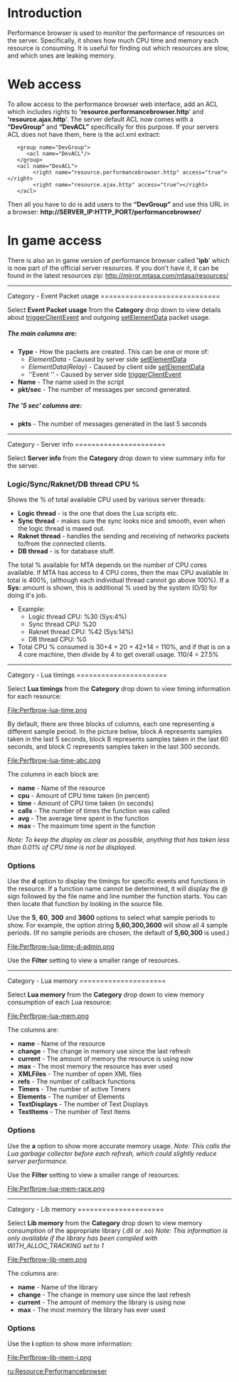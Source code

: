 Introduction
============

Performance browser is used to monitor the performance of resources on the server. Specifically, it shows how much CPU time and memory each resource is consuming. It is useful for finding out which resources are slow, and which ones are leaking memory.

Web access
==========

To allow access to the performance browser web interface, add an ACL which includes rights to **'resource.performancebrowser.http**' and **'resource.ajax.http**'. The server default ACL now comes with a **“DevGroup”** and **“DevACL”** specifically for this purpose. If your servers ACL does not have them, here is the acl.xml extract:

       <group name="DevGroup">
          <acl name="DevACL"/>
       </group>
       <acl name="DevACL">
            <right name="resource.performancebrowser.http" access="true"></right>
            <right name="resource.ajax.http" access="true"></right>
       </acl>

Then all you have to do is add users to the **“DevGroup”** and use this URL in a browser: **http://SERVER\_IP:HTTP\_PORT/performancebrowser/**

In game access
==============

There is also an in game version of performance browser called **'ipb**' which is now part of the official server resources. If you don't have it, it can be found in the latest resources zip: <http://mirror.mtasa.com/mtasa/resources/>

<hr/>
Category - Event Packet usage
=============================

Select **Event Packet usage** from the **Category** drop down to view details about [triggerClientEvent](/docs/triggerclientevent.md "wikilink") and outgoing [setElementData](/setElementData.md "wikilink") packet usage.

##### The main columns are:

-   **Type** - How the packets are created. This can be one or more of:
    -   *ElementData* - Caused by server side [setElementData](/docs/setelementdata.md "wikilink")
    -   *ElementData(Relay)* - Caused by client side [setElementData](/docs/setelementdata.md "wikilink")
    -   ''Event '' - Caused by server side [triggerClientEvent](/docs/triggerclientevent.md "wikilink")
-   **Name** - The name used in the script
-   **pkt/sec** - The number of messages per second generated.

##### The '5 sec' columns are:

-   **pkts** - The number of messages generated in the last 5 seconds

<hr/>
Category - Server info
======================

Select **Server info** from the **Category** drop down to view summary info for the server.

### Logic/Sync/Raknet/DB thread CPU %

Shows the % of total available CPU used by various server threads:

-   **Logic thread** - is the one that does the Lua scripts etc.
-   **Sync thread** - makes sure the sync looks nice and smooth, even when the logic thread is maxed out.
-   **Raknet thread** - handles the sending and receiving of networks packets to/from the connected clients.
-   **DB thread** - is for database stuff.

The total % available for MTA depends on the number of CPU cores available. If MTA has access to 4 CPU cores, then the max CPU available in total is 400%, (although each individual thread cannot go above 100%). If a **Sys:** amount is shown, this is additional % used by the system (O/S) for doing it's job.

-   Example:
    -   Logic thread CPU: %30 (Sys:4%)
    -   Sync thread CPU: %20
    -   Raknet thread CPU: %42 (Sys:14%)
    -   DB thread CPU: %0
-   Total CPU % consumed is 30+4 + 20 + 42+14 = 110%, and if that is on a 4 core machine, then divide by 4 to get overall usage. 110/4 = 27.5%

<hr/>
Category - Lua timings
======================

Select **Lua timings** from the **Category** drop down to view timing information for each resource:

[<File:Perfbrow-lua-time.png>](/docs/file:perfbrow-lua-time.png.md "wikilink")

By default, there are three blocks of columns, each one representing a different sample period. In the picture below, block A represents samples taken in the last 5 seconds, block B represents samples taken in the last 60 seconds, and block C represents samples taken in the last 300 seconds.

[<File:Perfbrow-lua-time-abc.png>](/docs/file:perfbrow-lua-time-abc.png.md "wikilink")

The columns in each block are:

-   **name** - Name of the resource
-   **cpu** - Amount of CPU time taken (in percent)
-   **time** - Amount of CPU time taken (in seconds)
-   **calls** - The number of times the function was called
-   **avg** - The average time spent in the function
-   **max** - The maximum time spent in the function

*Note: To keep the display as clear as possible, anything that has taken less than 0.01% of CPU time is not be displayed.*

### Options

Use the **d** option to display the timings for specific events and functions in the resource. If a function name cannot be determined, it will display the @ sign followed by the file name and line number the function starts. You can then locate that function by looking in the source file.

Use the **5**, **60**, **300** and **3600** options to select what sample periods to show. For example, the option string **5,60,300,3600** will show all 4 sample periods. (If no sample periods are chosen, the default of **5,60,300** is used.)

[<File:Perfbrow-lua-time-d-admin.png>](/docs/file:perfbrow-lua-time-d-admin.png.md "wikilink")

Use the **Filter** setting to view a smaller range of resources.

<hr/>
Category - Lua memory
=====================

Select **Lua memory** from the **Category** drop down to view memory consumption of each Lua resource:

[<File:Perfbrow-lua-mem.png>](/docs/file:perfbrow-lua-mem.png.md "wikilink")

The columns are:

-   **name** - Name of the resource
-   **change** - The change in memory use since the last refresh
-   **current** - The amount of memory the resource is using now
-   **max** - The most memory the resource has ever used
-   **XMLFiles** - The number of open XML files
-   **refs** - The number of callback functions
-   **Timers** - The number of active Timers
-   **Elements** - The number of Elements
-   **TextDisplays** - The number of Text Displays
-   **TextItems** - The number of Text Items

### Options

Use the **a** option to show more accurate memory usage. *Note: This calls the Lua garbage collector before each refresh, which could slightly reduce server performance.*

Use the **Filter** setting to view a smaller range of resources:

[<File:Perfbrow-lua-mem-race.png>](/docs/file:perfbrow-lua-mem-race.png.md "wikilink")

<hr/>
Category - Lib memory
=====================

Select **Lib memory** from the **Category** drop down to view memory consumption of the appropriate library (.dll or .so)
*Note: This information is only available if the library has been compiled with WITH\_ALLOC\_TRACKING set to 1*

[<File:Perfbrow-lib-mem.png>](/docs/file:perfbrow-lib-mem.png.md "wikilink")

The columns are:

-   **name** - Name of the library
-   **change** - The change in memory use since the last refresh
-   **current** - The amount of memory the library is using now
-   **max** - The most memory the library has ever used

### Options

Use the **i** option to show more information:

[<File:Perfbrow-lib-mem-i.png>](/docs/file:perfbrow-lib-mem-i.png.md "wikilink")

[ru:<Resource:Performancebrowser>](/docs/ru:resource:performancebrowser.md "wikilink")
